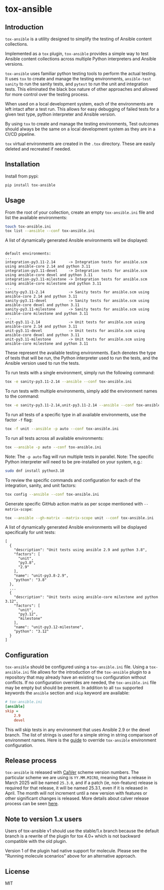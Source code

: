 # tox-ansible

## Introduction

`tox-ansible` is a utility designed to simplify the testing of Ansible content collections.

Implemented as a `tox` plugin, `tox-ansible` provides a simple way to test Ansible content collections across multiple Python interpreters and Ansible versions.

`tox-ansible` uses familiar python testing tools to perform the actual testing. It uses `tox` to create and manage the testing environments, `ansible-test sanity` to run the sanity tests, and `pytest` to run the unit and integration tests. This eliminated the black box nature of other approaches and allowed for more control over the testing process.

When used on a local development system, each of the environments are left intact after a test run. This allows for easy debugging of failed tests for a given test type, python interpreter and Ansible version.

By using `tox` to create and manage the testing environments, Test outcomes should always be the same on a local development system as they are in a CI/CD pipeline.

`tox` virtual environments are created in the `.tox` directory. These are easily deleted and recreated if needed.

## Installation

Install from pypi:

```bash
pip install tox-ansible
```

## Usage

From the root of your collection, create an empty `tox-ansible.ini` file and list the available environments:

```bash
touch tox-ansible.ini
tox list --ansible --conf tox-ansible.ini
```

A list of dynamically generated Ansible environments will be displayed:

```

default environments:
...
integration-py3.11-2.14      -> Integration tests for ansible.scm using ansible-core 2.14 and python 3.11
integration-py3.11-devel     -> Integration tests for ansible.scm using ansible-core devel and python 3.11
integration-py3.11-milestone -> Integration tests for ansible.scm using ansible-core milestone and python 3.11
...
sanity-py3.11-2.14           -> Sanity tests for ansible.scm using ansible-core 2.14 and python 3.11
sanity-py3.11-devel          -> Sanity tests for ansible.scm using ansible-core devel and python 3.11
sanity-py3.11-milestone      -> Sanity tests for ansible.scm using ansible-core milestone and python 3.11
...
unit-py3.11-2.14             -> Unit tests for ansible.scm using ansible-core 2.14 and python 3.11
unit-py3.11-devel            -> Unit tests for ansible.scm using ansible-core devel and python 3.11
unit-py3.11-milestone        -> Unit tests for ansible.scm using ansible-core milestone and python 3.11
```

These represent the available testing environments. Each denotes the type of tests that will be run, the Python interpreter used to run the tests, and the Ansible version used to run the tests.

To run tests with a single environment, simply run the following command:

```bash
tox -e sanity-py3.11-2.14 --ansible --conf tox-ansible.ini
```

To run tests with multiple environments, simply add the environment names to the command:

```bash
tox -e sanity-py3.11-2.14,unit-py3.11-2.14 --ansible --conf tox-ansible.ini
```

To run all tests of a specific type in all available environments, use the factor `-f` flag:

```bash
tox -f unit --ansible -p auto --conf tox-ansible.ini
```

To run all tests across all available environments:

```bash
tox --ansible -p auto --conf tox-ansible.ini
```

Note: The `-p auto` flag will run multiple tests in parallel.
Note: The specific Python interpreter will need to be pre-installed on your system, e.g.:

```bash
sudo dnf install python3.10
```

To review the specific commands and configuration for each of the integration, sanity, and unit factors:

```bash
tox config --ansible --conf tox-ansible.ini
```

Generate specific GitHub action matrix as per scope mentioned with `--matrix-scope`:

```bash
tox --ansible --gh-matrix --matrix-scope unit --conf tox-ansible.ini
```

A list of dynamically generated Ansible environments will be displayed specifically for unit tests:

```
[
  {
    "description": "Unit tests using ansible 2.9 and python 3.8",
    "factors": [
      "unit",
      "py3.8",
      "2.9"
    ],
    "name": "unit-py3.8-2.9",
    "python": "3.8"
  },
  ...
  {
    "description": "Unit tests using ansible-core milestone and python 3.12",
    "factors": [
      "unit",
      "py3.12",
      "milestone"
    ],
    "name": "unit-py3.12-milestone",
    "python": "3.12"
  }
]
```

## Configuration

`tox-ansible` should be configured using a `tox-ansible.ini` file. Using a `tox-ansible.ini` file allows for the introduction of the `tox-ansible` plugin to a repository that may already have an existing `tox` configuration without conflicts. If no configuration overrides are needed, the `tox-ansible.ini` file may be empty but should be present. In addition to all `tox` supported keywords the `ansible` section and `skip` keyword are available:

```ini
# tox-ansible.ini
[ansible]
skip =
    2.9
    devel
```

This will skip tests in any environment that uses Ansible 2.9 or the devel branch. The list of strings is used for a simple string in string comparison of environment names. Here is the [guide] to override `tox-ansible` environment configuration.

[guide]: https://ansible.readthedocs.io/projects/tox-ansible/configuration/#overriding-the-configuration

## Release process

`tox-ansible` is released with [CalVer] scheme version numbers. The particular scheme we are using is `YY.MM.MICRO`, meaning that a release in March 2025 will be named `25.3.0`, and if a patch (ie, non-feature) release is required for that release, it will be named 25.3.1, even if it is released in April. The month will not increment until a new version with features or other significant changes is released. More details about calver release process can be seen [here].

[here]: https://ansible.readthedocs.io/projects/team-devtools/guides/calver/
[CalVer]: https://calver.org/

## Note to version 1.x users

Users of tox-ansible v1 should use the stable/1.x branch because the default branch is a rewrite of the plugin for tox 4.0+ which is not backward compatible with the old plugin.

Version 1 of the plugin had native support for molecule. Please see the "Running molecule scenarios" above for an alternative approach.

## License

MIT

